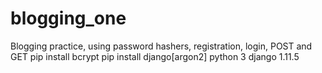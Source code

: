 # blogging_one

Blogging practice, using password hashers, registration, login, POST and GET
pip install bcrypt 
pip install django[argon2]
python 3
django 1.11.5
